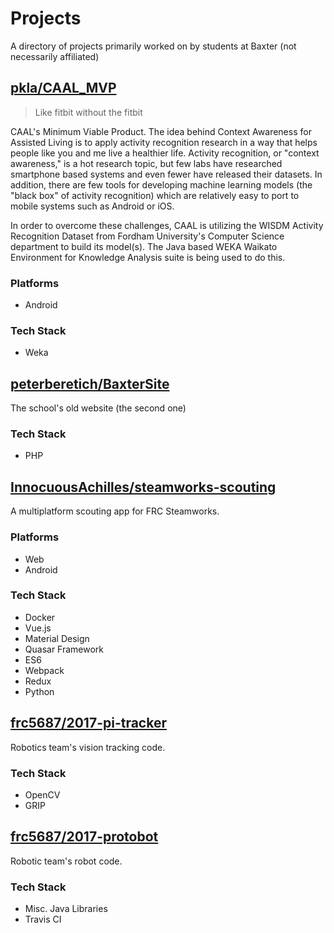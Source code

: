 # Projects
A directory of projects primarily worked on by students at Baxter (not necessarily affiliated)

## [pkla/CAAL_MVP](https://github.com/pkla/CAAL_MVP)

> Like fitbit without the fitbit

CAAL's Minimum Viable Product. The idea behind Context Awareness for Assisted Living is to apply activity recognition research in a way that helps people like you and me live a healthier life. Activity recognition, or "context awareness," is a hot research topic, but few labs have researched smartphone based systems and even fewer have released their datasets. In addition, there are few tools for developing machine learning models (the "black box" of activity recognition) which are relatively easy to port to mobile systems such as Android or iOS.

In order to overcome these challenges, CAAL is utilizing the WISDM Activity Recognition Dataset from Fordham University's Computer Science department to build its model(s). The Java based WEKA Waikato Environment for Knowledge Analysis suite is being used to do this.

### Platforms

- Android

### Tech Stack

- Weka

## [peterberetich/BaxterSite](https://github.com/peterberetich/BaxterSite)

The school's old website (the second one)

### Tech Stack

- PHP

## [InnocuousAchilles/steamworks-scouting](https://github.com/InnocuousAchilles/steamworks-scouting)

A multiplatform scouting app for FRC Steamworks.


### Platforms

- Web
- Android

### Tech Stack

- Docker
- Vue.js
- Material Design
- Quasar Framework
- ES6
- Webpack
- Redux
- Python

## [frc5687/2017-pi-tracker](https://github.com/frc5687/2017-pi-tracker)

Robotics team's vision tracking code.

### Tech Stack

- OpenCV
- GRIP

## [frc5687/2017-protobot](https://github.com/frc5687/2017-protobot)

Robotic team's robot code.

### Tech Stack

- Misc. Java Libraries
- Travis CI